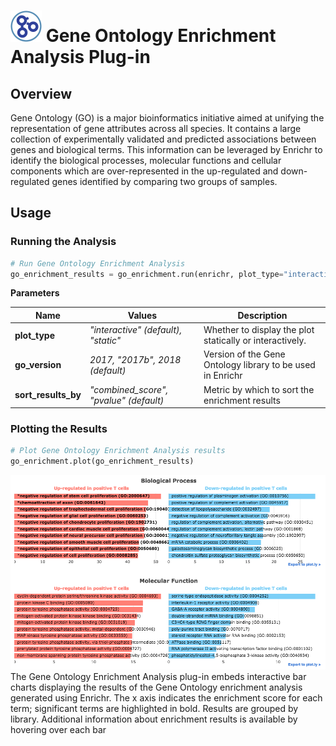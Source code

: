 <img src="img/go_enrichment-icon.png" width="50px"> Gene Ontology Enrichment Analysis Plug-in
================

Overview
----------------
Gene Ontology (GO) is a major bioinformatics initiative aimed at unifying the representation of gene attributes across all species. It contains a large collection of experimentally validated and predicted associations between genes and biological terms. This information can be leveraged by Enrichr to identify the biological processes, molecular functions and cellular components which are over-represented in the up-regulated and down-regulated genes identified by comparing two groups of samples.

Usage
----------------
### Running the Analysis
```python
# Run Gene Ontology Enrichment Analysis
go_enrichment_results = go_enrichment.run(enrichr, plot_type="interactive", go_version=2018, sort_results_by="pvalue")
```

**Parameters**

| Name | Values | Description |
| ---- | ------ | ----------- |
| **plot_type** | *"interactive" (default), "static"* | Whether to display the plot statically or interactively. |
| **go_version** | *2017, "2017b", 2018 (default)* | Version of the Gene Ontology library to be used in Enrichr |
| **sort_results_by** | *"combined_score", "pvalue" (default)* | Metric by which to sort the enrichment results |


### Plotting the Results
```python
# Plot Gene Ontology Enrichment Analysis results
go_enrichment.plot(go_enrichment_results)
```
<img src="img/go_enrichment-example.png"> 
The Gene Ontology Enrichment Analysis plug-in embeds interactive bar charts displaying the results of the Gene Ontology enrichment analysis generated using Enrichr. The x axis indicates the enrichment score for each term; significant terms are highlighted in bold. Results are grouped by library. Additional information about enrichment results is available by hovering over each bar